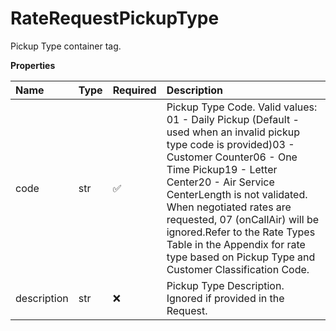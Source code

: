 # RateRequestPickupType

Pickup Type container tag.

**Properties**

| Name        | Type | Required | Description                                                                                                                                                                                                                                                                                                                                                                                                      |
| :---------- | :--- | :------- | :--------------------------------------------------------------------------------------------------------------------------------------------------------------------------------------------------------------------------------------------------------------------------------------------------------------------------------------------------------------------------------------------------------------- |
| code        | str  | ✅       | Pickup Type Code. Valid values: 01 - Daily Pickup (Default - used when an invalid pickup type code is provided)03 - Customer Counter06 - One Time Pickup19 - Letter Center20 - Air Service CenterLength is not validated. When negotiated rates are requested, 07 (onCallAir) will be ignored.Refer to the Rate Types Table in the Appendix for rate type based on Pickup Type and Customer Classification Code. |
| description | str  | ❌       | Pickup Type Description. Ignored if provided in the Request.                                                                                                                                                                                                                                                                                                                                                     |

<!-- This file was generated by liblab | https://liblab.com/ -->
